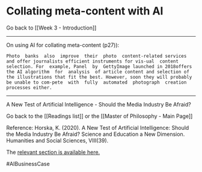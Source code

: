 # Collating meta-content with AI

Go back to [[Week 3 - Introduction]]

---

On using AI for collating meta-content (p27)):

	Photo  banks  also  improve  their  photo  content-related services and offer journalists efficient instruments for vis-ual  content  selection. For  example, Panel  by  GettyImage launched in 2018offers  the AI algorithm  for  analysis  of article content and selection of the illustrations that fit the best. However, soon they will probably be unable to com-pete  with  fully  automated  photograph  creation  processes either. 


---

A New Test of Artificial Intelligence - Should the Media Industry Be Afraid?

Go back to the [[Readings list]] or the [[Master of Philosophy - Main Page]]

Reference: Horska, K. (2020). A New Test of Artificial Intelligence: Should the Media Industry Be Afraid? Science and Education a New Dimension. Humanities and Social Sciences, VIII(39).

The [relevant section is available here.](http://seanewdim.com/uploads/3/4/5/1/34511564/httpsdoi.org10.31174send-hs2020-231viii39-06.pdf)

#AIBusinessCase